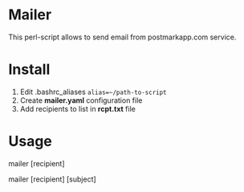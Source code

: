 # Mailer

This perl-script allows to send email from postmarkapp.com service.

# Install

1. Edit .bashrc_aliases
`alias=~/path-to-script`
2. Create **mailer.yaml** configuration file
3. Add recipients to list in **rcpt.txt** file

# Usage

mailer [recipient]

mailer [recipient] [subject]
